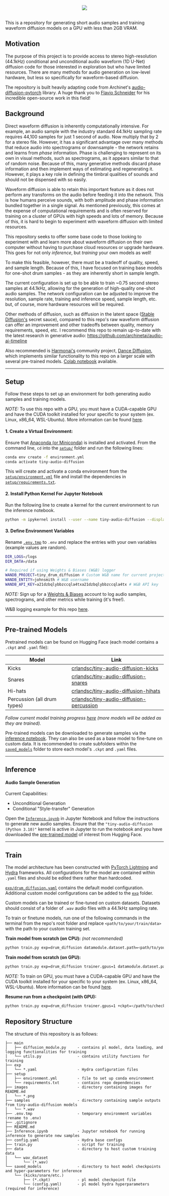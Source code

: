 <div align="center">
    <img src="./images/CL Banner.png"/>
</div>

<br />

This is a repository for generating short audio samples and training waveform diffusion models on a GPU with less than 2GB VRAM.

## Motivation

The purpose of this project is to provide access to stereo high-resolution (44.1kHz) conditional and unconditional audio waveform (1D U-Net) diffusion code for those interested in exploration but who have limited resources. There are many methods for audio generation on low-level hardware, but less so specifically for waveform-based diffusion.

The repository is built heavily adapting code from Archinet's [audio-diffusion-pytorch](https://github.com/archinetai/audio-diffusion-pytorch) library. A huge thank you to [Flavio Schneider](https://github.com/flavioschneider) for his incredible open-source work in this field!


## Background

Direct waveform diffusion is inherently computationally intensive. For example, an audio sample with the industry standard 44.1kHz sampling rate requires 44,100 samples for just 1 second of audio. Now multiply that by 2 for a stereo file. However, it has a significant advantage over many methods that reduce audio into spectrograms or downsample - the network retains and learns from *phase* information. Phase is challenging to represent on its own in visual methods, such as spectrograms, as it appears similar to that of random noise. Because of this, many generative methods discard phase information and then implement ways of estimating and regenerating it. However, it plays a key role in defining the timbral qualities of sounds and should not be dispensed with so easily.

Waveform diffusion is able to retain this important feature as it does not perform any transforms on the audio before feeding it into the network. This is how humans perceive sounds, with both amplitude and phase information bundled together in a single signal. As mentioned previously, this comes at the expense of computational requirements and is often reserved for training on a cluster of GPUs with high speeds and lots of memory. Because of this, it is hard to begin to experiment with waveform diffusion with limited resources.

This repository seeks to offer some base code to those looking to experiment with and learn more about waveform diffusion on their own computer without having to purchase cloud resources or upgrade hardware. This goes for not only *inference*, but *training* your own models as well!

To make this feasible, however, there must be a tradeoff of quality, speed, and sample length. Because of this, I have focused on training base models for one-shot drum samples - as they are inherently short in sample length.

The current configuration is set up to be able to train ~0.75 second stereo samples at 44.1kHz, allowing for the generation of high-quality one-shot audio samples. The network configuration can be adjusted to improve the resolution, sample rate, training and inference speed, sample length, etc. but, of course, more hardware resources will be required.

Other methods of diffusion, such as diffusion in the latent space ([Stable Diffusion's](https://stability.ai/stablediffusion) secret sauce), compared to this repo's raw waveform diffusion can offer an improvement and other tradeoffs between quality, memory requirements, speed, etc. I recommend this repo to remain up-to-date with the latest research in generative audio: https://github.com/archinetai/audio-ai-timeline

Also recommended is [Harmonai's](https://www.harmonai.org/) community project, [Dance Diffusion](https://github.com/Harmonai-org/sample-generator), which implements similar functionality to this repo on a larger scale with several pre-trained models. [Colab notebook](https://colab.research.google.com/github/Harmonai-org/sample-generator/blob/main/Dance_Diffusion.ipynb) available.

---

## Setup

Follow these steps to set up an environment for both generating audio samples and training models.

*NOTE:* To use this repo with a GPU, you must have a CUDA-capable GPU and have the CUDA toolkit installed for your specific to your system (ex. Linux, x86_64, WSL-Ubuntu). More information can be found [here](https://developer.nvidia.com/cuda-toolkit).

#### 1. Create a Virtual Environment:

Ensure that [Anaconda (or Miniconda)](https://docs.anaconda.com/free/anaconda/install/index.html) is installed and activated. From the command line, `cd` into the [`setup/`](setup/) folder and run the following lines:
```bash
conda env create -f environment.yml
conda activate tiny-audio-diffusion
```

This will create and activate a conda environment from the [`setup/environment.yml`](setup/environment.yml) file and install the dependencies in [`setup/requirements.txt`](setup/requirements.txt).

#### 2. Install Python Kernel For Jupyter Notebook

Run the following line to create a kernel for the current environment to run the inference notebook.

```bash
python -m ipykernel install --user --name tiny-audio-diffusion --display-name "tiny-audio-diffusion (Python 3.10)"
```

#### 3. Define Environment Variables

Rename [`.env.tmp`](.env.tmp) to `.env` and replace the entries with your own variables (example values are random).

```bash
DIR_LOGS=/logs
DIR_DATA=/data

# Required if using Weights & Biases (W&B) logger
WANDB_PROJECT=tiny_drum_diffusion # Custom W&B name for current project
WANDB_ENTITY=johnsmith # W&B username
WANDB_API_KEY=a21dzbqlybbzccqla4txa21dzbqlybbzccqla4tx # W&B API key
```

*NOTE:* Sign up for a [Weights & Biases](https://wandb.ai/site) account to log audio samples, spectrograms, and other metrics while training (it's free!).

W&B logging example for this repo [here](https://wandb.ai/crlandsc/unconditional-drum-diffusion?workspace=user-crlandsc).

---

## Pre-trained Models

Pretrained models can be found on Hugging Face (each model contains a `.ckpt` and `.yaml` file):

|Model|Link|
|---|---|
|Kicks|[crlandsc/tiny-audio-diffusion-kicks](https://huggingface.co/crlandsc/tiny-audio-diffusion-kicks)|
|Snares|[crlandsc/tiny-audio-diffusion-snares](https://huggingface.co/crlandsc/tiny-audio-diffusion-snares)|
|Hi-hats|[crlandsc/tiny-audio-diffusion-hihats](https://huggingface.co/crlandsc/tiny-audio-diffusion-hihats)|
|Percussion (all drum types)|[crlandsc/tiny-audio-diffusion-percussion](https://huggingface.co/crlandsc/tiny-audio-diffusion-percussion)|

*Follow current model training progress [here](https://wandb.ai/crlandsc/unconditional-drum-diffusion?workspace=user-crlandsc) (more models will be added as they are trained).*

Pre-trained models can be downloaded to generate samples via the [inference notebook](Inference.ipynb). They can also be used as a base model to fine-tune on custom data. It is recommended to create subfolders within the [`saved_models`](saved_models/) folder to store each model's `.ckpt` and `.yaml` files.

---

## Inference
#### Audio Sample Generation

Current Capabilities:
- Unconditional Generation
- Conditional "Style-transfer" Generation

Open the [`Inference.ipynb`](Inference.ipynb) in Jupyter Notebook and follow the instructions to generate new audio samples. Ensure that the `"tiny-audio-diffusion (Python 3.10)"` kernel is active in Jupyter to run the notebook and you have downloaded the [pre-trained model](#Pre\-trained-Models) of interest from Hugging Face.

---

## Train

The model architecture has been constructed with [PyTorch Lightning](https://lightning.ai/docs/pytorch/latest/) and [Hydra](https://hydra.cc/docs/intro/) frameworks. All configurations for the model are contained within `.yaml` files and should be edited there rather than hardcoded.

[`exp/drum_diffusion.yaml`](exp/drum_diffusion.yaml) contains the default model configuration. Additional custom model configurations can be added to the [`exp`](exp/) folder.

Custom models can be trained or fine-tuned on custom datasets. Datasets should consist of a folder of `.wav` audio files with a 44.1kHz sampling rate.

To train or finetune models, run one of the following commands in the terminal from the repo's root folder and replace `<path/to/your/train/data>` with the path to your custom training set.


**Train model from scratch (on CPU):**
*(not recommended)*

```bash
python train.py exp=drum_diffusion datamodule.dataset.path=<path/to/your/train/data>
```


**Train model from scratch (on GPU):**

```bash
python train.py exp=drum_diffusion trainer.gpus=1 datamodule.dataset.path=<path/to/your/train/data>
```

*NOTE:* To train on GPU, you must have a CUDA-capable GPU and have the CUDA toolkit installed for your specific to your system (ex. Linux, x86_64, WSL-Ubuntu). More information can be found [here](https://developer.nvidia.com/cuda-toolkit).


**Resume run from a checkpoint (with GPU):**

```bash
python train.py exp=drum_diffusion trainer.gpus=1 +ckpt=</path/to/checkpoint.ckpt> datamodule.dataset.path=<path/to/your/train/data>
```

## Repository Structure
The structure of this repository is as follows:
```
├── main
│   ├── diffusion_module.py     - contains pl model, data loading, and logging functionalities for training
│   └── utils.py                - contains utility functions for training
├── exp
│   └── *.yaml                  - Hydra configuration files
├── setup
│   ├── environment.yml         - file to set up conda environment
│   └── requirements.txt        - contains repo dependencies
├── images                      - directory containing images for README.md
│   └── *.png
├── samples                     - directory containing sample outputs from tiny-audio-diffusion models
│   └── *.wav
├── .env.tmp                    - temporary environment variables (rename to .env)
├── .gitignore
├── README.md
├── Inference.ipynb             - Jupyter notebook for running inference to generate new samples
├── config.yaml                 - Hydra base configs
├── train.py                    - script for training
├── data                        - directory to host custom training data
│   └── wav_dataset
│       └── (*.wav)
└── saved_models                - directory to host model checkpoints and hyper-parameters for inference
    └── (kicks/snare/etc.)
        ├── (*.ckpt)            - pl model checkpoint file
        └── (config.yaml)       - pl model hydra hyperparameters (required for inference)
```

